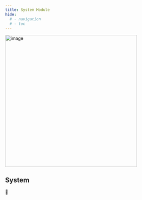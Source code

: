 ```yaml
---
title: System Module
hide:
  # - navigation
  # - toc
---
```


<img width="424" alt="image" src="https://github.com/ewowi/StarDocs/assets/1737159/02357cc4-09b9-457f-9120-cd9ca4b77eda">

## System

🚧